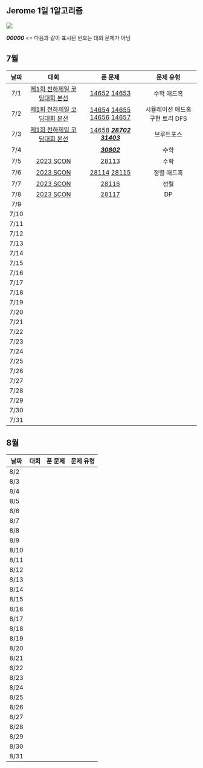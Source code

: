 ## Jerome 1일 1알고리즘

![](https://api.mosu.blog/OneDay-OneAlgorithm/JeromeSim?since=2024-07-01&until=2024-08-31)

**_00000_** <= 다음과 같이 표시된 번호는 대회 문제가 아님 

## 7월

|  날짜  |                                대회                                |                                                                                            푼 문제                                                                                             |        문제 유형        |
|:----:|:----------------------------------------------------------------:|:-------------------------------------------------------------------------------------------------------------------------------------------------------------------------------------------:|:-------------------:|
| 7/1  | [제1회 천하제일 코딩대회 본선](https://www.acmicpc.net/category/detail/1749) |                                                [14652](https://www.acmicpc.net/problem/14652) [14653](https://www.acmicpc.net/problem/14653)                                                |       수학 애드혹        |
| 7/2  | [제1회 천하제일 코딩대회 본선](https://www.acmicpc.net/category/detail/1749) | [14654](https://www.acmicpc.net/problem/14654) [14655](https://www.acmicpc.net/problem/14655) [14656](https://www.acmicpc.net/problem/14656) [14657](https://www.acmicpc.net/problem/14657) | 시뮬레이션 애드혹 구현 트리 DFS |
| 7/3  | [제1회 천하제일 코딩대회 본선](https://www.acmicpc.net/category/detail/1749) |                  [14658](https://www.acmicpc.net/problem/14658) **_[28702](https://www.acmicpc.net/problem/28702)_** **_[31403](https://www.acmicpc.net/problem/31403)_**                   |        브루트포스        |
| 7/4  |                                                                  |                                                                    **_[30802](https://www.acmicpc.net/problem/30802)_**                                                                     |         수학          |
| 7/5  |    [2023 SCON](https://www.acmicpc.net/category/detail/3581)     |                                                                       [28113](https://www.acmicpc.net/problem/28113)                                                                        |         수학          |
| 7/6  |    [2023 SCON](https://www.acmicpc.net/category/detail/3581)     |                                                [28114](https://www.acmicpc.net/problem/28114) [28115](https://www.acmicpc.net/problem/28115)                                                |       정렬 애드혹        |
| 7/7  |    [2023 SCON](https://www.acmicpc.net/category/detail/3581)     |                                                                       [28116](https://www.acmicpc.net/problem/28116)                                                                        |         정렬          |
| 7/8  |    [2023 SCON](https://www.acmicpc.net/category/detail/3581)     |                                                                       [28117](https://www.acmicpc.net/problem/28117)                                                                        |         DP          |
| 7/9  |                                                                  |                                                                                                                                                                                             |                     |
| 7/10 |                                                                  |                                                                                                                                                                                             |                     |
| 7/11 |                                                                  |                                                                                                                                                                                             |                     |
| 7/12 |                                                                  |                                                                                                                                                                                             |                     |
| 7/13 |                                                                  |                                                                                                                                                                                             |                     |
| 7/14 |                                                                  |                                                                                                                                                                                             |                     |
| 7/15 |                                                                  |                                                                                                                                                                                             |                     |
| 7/16 |                                                                  |                                                                                                                                                                                             |                     |
| 7/17 |                                                                  |                                                                                                                                                                                             |                     |
| 7/18 |                                                                  |                                                                                                                                                                                             |                     |
| 7/19 |                                                                  |                                                                                                                                                                                             |                     |
| 7/20 |                                                                  |                                                                                                                                                                                             |                     |
| 7/21 |                                                                  |                                                                                                                                                                                             |                     |
| 7/22 |                                                                  |                                                                                                                                                                                             |                     |
| 7/23 |                                                                  |                                                                                                                                                                                             |                     |
| 7/24 |                                                                  |                                                                                                                                                                                             |                     |
| 7/25 |                                                                  |                                                                                                                                                                                             |                     |
| 7/26 |                                                                  |                                                                                                                                                                                             |                     |
| 7/27 |                                                                  |                                                                                                                                                                                             |                     |
| 7/28 |                                                                  |                                                                                                                                                                                             |                     |
| 7/29 |                                                                  |                                                                                                                                                                                             |                     |
| 7/30 |                                                                  |                                                                                                                                                                                             |                     |
| 7/31 |                                                                  |                                                                                                                                                                                             |                     |

## 8월

| 날짜   | 대회 | 푼 문제 | 문제 유형 |
|------|----|------|-------|
| 8/2  |    |      |       |
| 8/3  |    |      |       |
| 8/4  |    |      |       |
| 8/5  |    |      |       |
| 8/6  |    |      |       |
| 8/7  |    |      |       |
| 8/8  |    |      |       |
| 8/9  |    |      |       |
| 8/10 |    |      |       |
| 8/11 |    |      |       |
| 8/12 |    |      |       |
| 8/13 |    |      |       |
| 8/14 |    |      |       |
| 8/15 |    |      |       |
| 8/16 |    |      |       |
| 8/17 |    |      |       |
| 8/18 |    |      |       |
| 8/19 |    |      |       |
| 8/20 |    |      |       |
| 8/21 |    |      |       |
| 8/22 |    |      |       |
| 8/23 |    |      |       |
| 8/24 |    |      |       |
| 8/25 |    |      |       |
| 8/26 |    |      |       |
| 8/27 |    |      |       |
| 8/28 |    |      |       |
| 8/29 |    |      |       |
| 8/30 |    |      |       |
| 8/31 |    |      |       |

